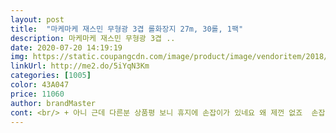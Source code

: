 ```yaml
---
layout: post 
title:  "마케마케 재스민 무형광 3겹 롤화장지 27m, 30롤, 1팩" 
description: 마케마케 재스민 무형광 3겹 ..
date: 2020-07-20 14:19:19 
img: https://static.coupangcdn.com/image/product/image/vendoritem/2018/12/21/4220116915/73177831-031b-429a-819f-30fa25e20da9.jpg 
linkUrl: http://me2.do/5iYqN3Km 
categories: [1005] 
color: 43A047 
price: 11060 
author: brandMaster 
cont: <br/> + 아니 근데 다른분 상품평 보니 휴지에 손잡이가 있네요 왜 제껀 없죠  손잡이 오다 뜯어진건가요 요즘 구매한 물품 하나씩 하자 있는거 오는데 그러지 말아주세요 ㅠ ㅠ 손잡이 예민합니다 ㅠ ㅠ<br/>‼️무형광,무색 제품일뿐만 아니라, 실내 공기오염의 주요원인인 포름알데히드가 없는 깨끗한 화장지라<br/>‼️보관방법은 직사광선 및 고온다습한 장소는 피해 보관하고 이물질이 들어가지 않게 밀폐!해서 보관하고 사용하는게 제일 좋은거 같아요!<br/>‼️예전에는 그냥 구매했던 롤화장지였는데 요즘엔 아무래도 더 비교하고 무형광인지 따져보고 현명하게 구매해야 하겠더라구요<br/>‼️피부에 직접 닿기 때문에 더욱 더 꼼꼼히 살펴보고 구매해야 하는 생활용품중에 하나인게 롤화장지인데 3겹에 무형광이라서 안심하고 사용할 수 있을거 같아요!!!<br/>✔️3겹 데코 엠보싱으로 화장지 사이사이에 공기층을 형성되어 도톰하면서도 빠른 흡수력이 장점이에요<br/>✔️은은한 쟈스민향이라 화장실에 두고 사용하기에도 좋은것 같아요!<br/>가격 비교해보니 쿠팡이 상품도 다양하고 가격도 저렴해서 롤화장지도 필요해서 마케마케 무형광 재스민<br/>공부방 친구들이 휴지를 막 넣으면<br/>그래서 얇은 3겹 선호하는데요.<br/><br/>그런데 마케마케? 처음 들어 본 이름이라 찾아 보니 잘 풀리는 집 휴지 만드는 곳이네요 ㅋ 재스민향도 좋아해서 어마맛 솔깃 실패하면 어쩌지 하다 한 번 새로운 휴지에 도전 해 봤습니다<br/>눈에 보이는 큰 차이는 없어도 걱정없이 사용할 수 있어서 만족합니다<br/>더 믿음이 가네요^^<br/>동생이 자취를 시작해서 생활용품 구매해야해서<br/>두루마리 휴지 몇개월씩 써보고<br/> 
---
```

 